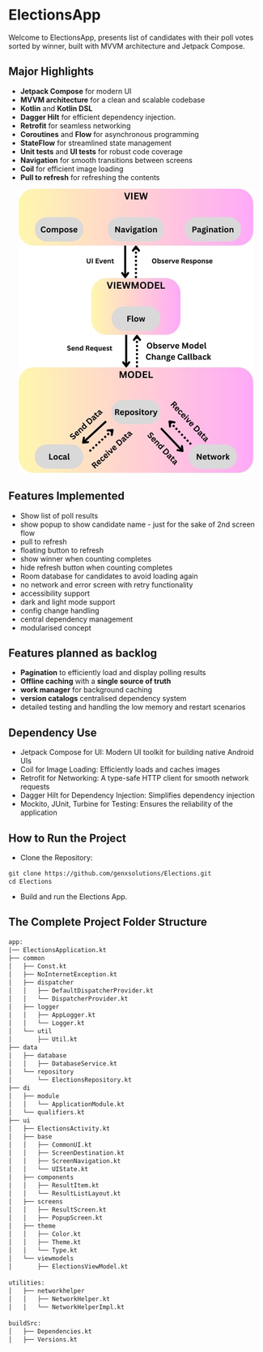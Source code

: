 # ElectionsApp

Welcome to ElectionsApp, presents list of candidates with their poll votes sorted by winner, built with MVVM architecture and Jetpack Compose.

## Major Highlights

- **Jetpack Compose** for modern UI
- **MVVM architecture** for a clean and scalable codebase
- **Kotlin** and **Kotlin DSL**
- **Dagger Hilt** for efficient dependency injection.
- **Retrofit** for seamless networking
- **Coroutines** and **Flow** for asynchronous programming
- **StateFlow** for streamlined state management
- **Unit tests** and **UI tests** for robust code coverage
- **Navigation** for smooth transitions between screens
- **Coil** for efficient image loading
- **Pull to refresh** for refreshing the contents

<p align="center">
<img alt="screenshots"  src="https://github.com/genxsolutions/Elections/blob/main/assets/Elections_app_architecture.jpeg">
</p>

## Features Implemented

- Show list of poll results
- show popup to show candidate name - just for the sake of 2nd screen flow
- pull to refresh
- floating button to refresh
- show winner when counting completes 
- hide refresh button when counting completes
- Room database for candidates to avoid loading again
- no network and error screen with retry functionality
- accessibility support
- dark and light mode support
- config change handling
- central dependency management
- modularised concept

## Features planned as backlog
- **Pagination** to efficiently load and display polling results 
- **Offline caching** with a **single source of truth**
- **work manager** for background caching
- **version catalogs** centralised dependency system 
- detailed testing and handling the low memory and restart scenarios 

## Dependency Use

- Jetpack Compose for UI: Modern UI toolkit for building native Android UIs
- Coil for Image Loading: Efficiently loads and caches images
- Retrofit for Networking: A type-safe HTTP client for smooth network requests
- Dagger Hilt for Dependency Injection: Simplifies dependency injection
- Mockito, JUnit, Turbine for Testing: Ensures the reliability of the application

## How to Run the Project

- Clone the Repository:
```
git clone https://github.com/genxsolutions/Elections.git
cd Elections
```
- Build and run the Elections App.


## The Complete Project Folder Structure

```
app:
|── ElectionsApplication.kt
├── common
│   ├── Const.kt
│   ├── NoInternetException.kt
│   ├── dispatcher
│   │   ├── DefaultDispatcherProvider.kt
│   │   └── DispatcherProvider.kt
│   ├── logger
│   │   ├── AppLogger.kt
│   │   └── Logger.kt
│   └── util
│       ├── Util.kt
├── data
│   ├── database
│   │   ├── DatabaseService.kt
│   └── repository
│       └── ElectionsRepository.kt
├── di
│   ├── module
│   │   └── ApplicationModule.kt
│   └── qualifiers.kt
├── ui
│   ├── ElectionsActivity.kt
│   ├── base
│   │   ├── CommonUI.kt
│   │   ├── ScreenDestination.kt
│   │   ├── ScreenNavigation.kt
│   │   └── UIState.kt
│   ├── components
│   │   ├── ResultItem.kt
│   │   └── ResultListLayout.kt
│   ├── screens
│   │   ├── ResultScreen.kt
│   │   ├── PopupScreen.kt
│   ├── theme
│   │   ├── Color.kt
│   │   ├── Theme.kt
│   │   └── Type.kt
│   └── viewmodels
│       ├── ElectionsViewModel.kt

utilities:
│   ├── networkhelper
│   │   ├── NetworkHelper.kt
│   │   └── NetworkHelperImpl.kt

buildSrc:
│   ├── Dependencies.kt
│   ├── Versions.kt 

```
<div style="display: flex; justify-content: space-between;">
</div>
